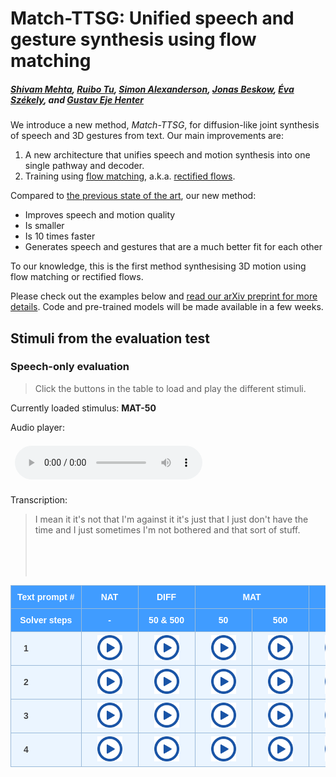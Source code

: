 # Match-TTSG: Unified speech and gesture synthesis using flow matching

<head>
  <link rel="icon" type="image/x-icon" href="favicon.ico">
  <meta name="msapplication-TileColor" content="#da532c">
  <meta charset="UTF-8">
  <meta name="theme-color" content="#ffffff">
  <meta property="og:title" content="Match-TTSG: Unified speech and gesture synthesis using flow matching" />
  <meta name="og:description" content="We introduce a new method, Match-TTSG, for diffusion-like joint synthesis of speech and 3D gestures from text.">
  <meta property="og:image" content="images/architecture.png" />
  <meta property="twitter:image" content="images/architecture.png" />
  <meta property="og:type" content="website" />
  <meta property="og:site_name" content="Match-TTSG: Unified speech and gesture synthesis using flow matching" />
  <meta property="og:url" content="https://shivammehta25.github.io/Match-TTSG/" />
  <meta name="twitter:card" content="images/architecture.png" />
  <meta name="viewport" content="width=device-width, initial-scale=1.0">
  <meta name="keywords" content="tts, text to speech, probabilistic machine learning, diffusion models, conditional flow matching, generative modelling, machine learning, deep learning, speech synthesis, research, phd, gesture synthesis, multimodal synthesis">
  <meta name="description" content="We introduce a new method, Match-TTSG, for diffusion-like joint synthesis of speech and 3D gestures from text." />
</head>

##### [Shivam Mehta][shivam_profile], [Ruibo Tu][ruibo_profile], [Simon Alexanderson][simon_profile], [Jonas Beskow][jonas_profile], [Éva Székely][eva_profile], and [Gustav Eje Henter][gustav_profile]

We introduce a new method, _Match-TTSG_, for diffusion-like joint synthesis of speech and 3D gestures from text. Our main improvements are:

1. A new architecture that unifies speech and motion synthesis into one single pathway and decoder.
2. Training using [flow matching][lipman_et_al], a.k.a. [rectified flows][liu_et_al].

Compared to [the previous state of the art][diff_ttsg_link], our new method:

- Improves speech and motion quality
- Is smaller
- Is 10 times faster
- Generates speech and gestures that are a much better fit for each other

To our knowledge, this is the first method synthesising 3D motion using flow matching or rectified flows.

Please check out the examples below and [read our arXiv preprint for more details][arxiv_link]. Code and pre-trained models will be made available in a few weeks.

[shivam_profile]: https://www.kth.se/profile/smehta
[ruibo_profile]: https://www.kth.se/profile/ruibo
[jonas_profile]: https://www.kth.se/profile/beskow
[eva_profile]: https://www.kth.se/profile/szekely
[simon_profile]: https://www.kth.se/profile/simonal
[gustav_profile]: https://people.kth.se/~ghe/
[this_page]: https://shivammehta25.github.io/Match-TTSG
[arxiv_link]: https://arxiv.org
[github_link]: https://github.com/shivammehta25/Match-TTSG
[lipman_et_al]: https://arxiv.org/abs/2210.02747
[liu_et_al]: https://arxiv.org/abs/2209.03003
[diff_ttsg_link]: https://arxiv.org/abs/2306.09417

<style type="text/css">
    .tg {
    border-collapse: collapse;
    border-color: #9ABAD9;
    border-spacing: 0;
  }

  .tg td {
    background-color: #EBF5FF;
    border-color: #9ABAD9;
    border-style: solid;
    border-width: 1px;
    color: #444;
    font-family: Arial, sans-serif;
    font-size: 14px;
    overflow: hidden;
    padding: 0px 20px;
    word-break: normal;
    font-weight: bold;
    vertical-align: middle;
    horizontal-align: center;
    white-space: nowrap;
  }

  .tg th {
    background-color: #409cff;
    border-color: #9ABAD9;
    border-style: solid;
    border-width: 1px;
    color: #fff;
    font-family: Arial, sans-serif;
    font-size: 14px;
    font-weight: normal;
    overflow: hidden;
    padding: 0px 20px;
    word-break: normal;
    font-weight: bold;
    vertical-align: middle;
    horizontal-align: center;
    white-space: nowrap;
    padding: 10px;
    margin: auto;
  }

  .tg .tg-0pky {
    border-color: inherit;
    text-align: center;
    vertical-align: top,
  }

  .tg .tg-fymr {
    border-color: inherit;
    font-weight: bold;
    text-align: center;
    vertical-align: top
  }
  .slider {
  -webkit-appearance: none;
  width: 75%;
  height: 15px;
  border-radius: 5px;
  background: #d3d3d3;
  outline: none;
  opacity: 0.7;
  -webkit-transition: .2s;
  transition: opacity .2s;
}

.slider::-webkit-slider-thumb {
  -webkit-appearance: none;
  appearance: none;
  width: 25px;
  height: 25px;
  border-radius: 50%;
  background: #409cff;
  cursor: pointer;
}

.slider::-moz-range-thumb {
  width: 25px;
  height: 25px;
  border-radius: 50%;
  background: #409cff;
  cursor: pointer;
}

/* audio {
    width: 240px;
} */

/* CSS */
.button-12 {
  display: flex;
  flex-direction: column;
  align-items: center;
  padding: 10px 54px;
  font-family: -apple-system, BlinkMacSystemFont, 'Roboto', sans-serif;
  font-weight: bold;
  border-radius: 6px;
  border: none;

  background: #6E6D70;
  box-shadow: 0px 0.5px 1px rgba(0, 0, 0, 0.1), inset 0px 0.5px 0.5px rgba(255, 255, 255, 0.5), 0px 0px 0px 0.5px rgba(0, 0, 0, 0.12);
  color: #DFDEDF;
  user-select: none;
  -webkit-user-select: none;
  touch-action: manipulation;
}

.button-12:focus {
  box-shadow: inset 0px 0.8px 0px -0.25px rgba(255, 255, 255, 0.2), 0px 0.5px 1px rgba(0, 0, 0, 0.1), 0px 0px 0px 3.5px rgba(58, 108, 217, 0.5);
  outline: 0;
}

video {
  margin: 1em;
}

audio {
  margin: 0.5em;
}

td img {
  position: relative;
  margin: 0 auto;
  max-width: 650px;
  padding: 5px;
  border: 0px;
}
</style>

<script>

  transcript_audio_only = {
    1: "I mean it it's not that I'm against it it's just that I just don't have the time and I just sometimes I'm not bothered and that sort of stuff.",
    2: "And then a few weeks later after that my parents were away my granny was minding us and again I don't know why I told my brother to do this but I was like here.",
    3: "But I remember once my parents were just downstairs in the kitchen and this is when mobile phones just began coming out. So, like my oldest brother and my oldest sister had a mobile phone each I'm pretty sure.",
    4: "If you like touched it, it was excruciatingly sore. And I went up to the teachers I was like look I'm after like really damaging my finger I might have to go to the doctors."
  }

  function play_audio(filename, audio_id,  condition_name, transcription){

      audio = document.getElementById(audio_id);
      audio_source = document.getElementById(audio_id + "-src");
      block_quote = document.getElementById(audio_id + "-transcript");
      stimulus_span = document.getElementById(audio_id + "-span");

      audio.pause();
      audio_source.src = filename;
      block_quote.innerHTML = transcription;
      stimulus_span.innerHTML = condition_name;
      audio.load();
      audio.play();
  }

</script>

## Stimuli from the evaluation test

### Speech-only evaluation

> Click the buttons in the table to load and play the different stimuli.

Currently loaded stimulus: <span id="audio-stimuli-from-listening-test-span" style="font-weight: bold;"> MAT-50 </span>

<p>Audio player: </p>
  <audio id="audio-stimuli-from-listening-test" controls>
    <source id="audio-stimuli-from-listening-test-src" src="stimuli/audio-only/MAT_50_C4_3_eval_0092.wav" type="audio/wav">
  </audio>

<p> Transcription: </p>
<blockquote style="height: 100px">
  <p id="audio-stimuli-from-listening-test-transcript">
    I mean it it's not that I'm against it it's just that I just don't have the time and I just sometimes I'm not bothered and that sort of stuff.
  </p>
</blockquote>

<table class="tg">
  <thead>
    <tr>
      <th class="tg-0pky">Text prompt #</th>
      <th class="tg-0pky">NAT</th>
      <th class="tg-0pky">DIFF</th>
      <th class="tg-0pky" colspan="2">MAT</th>
      <th class="tg-0pky" colspan="2">SM</th>
    </tr>
    <tr>
      <th class="tg-0pky">Solver steps</th>
      <th class="tg-0pky">-</th>
      <th class="tg-0pky">50 & 500</th>
      <th class="tg-0pky">50</th>
      <th class="tg-0pky">500</th>
      <th class="tg-0pky">50</th>
      <th class="tg-0pky">500</th>
    </tr>
  </thead>
  <tbody>
    <tr>
        <td>1</td>
        <td>
          <img src="images/play_button.png" height=40 style="cursor: pointer;" onclick="play_audio('stimuli/audio-only/NAT_C4_3_eval_0092.wav', 'audio-stimuli-from-listening-test', 'NAT , Sentence 1', transcript_audio_only[1])"/>
        </td>
        <td>
          <img src="images/play_button.png" height=40 style="cursor: pointer;" onclick="play_audio('stimuli/audio-only/DIFF_C4_3_eval_0092.wav', 'audio-stimuli-from-listening-test', 'DIFF , Sentence 1', transcript_audio_only[1])"/>
        </td>
        <td>
          <img src="images/play_button.png" height=40 style="cursor: pointer;" onclick="play_audio('stimuli/audio-only/MAT_50_C4_3_eval_0092.wav', 'audio-stimuli-from-listening-test', 'MAT-50 , Sentence 1', transcript_audio_only[1])"/>
        </td>
        <td>
          <img src="images/play_button.png" height=40 style="cursor: pointer;" onclick="play_audio('stimuli/audio-only/MAT_500_C4_3_eval_0092.wav', 'audio-stimuli-from-listening-test', 'MAT-500 , Sentence 1', transcript_audio_only[1])"/>
        </td>
        <td>
          <img src="images/play_button.png" height=40 style="cursor: pointer;" onclick="play_audio('stimuli/audio-only/SM_50_C4_3_eval_0092.wav', 'audio-stimuli-from-listening-test', 'SM-50 , Sentence 1', transcript_audio_only[1])"/>
        </td>
        <td>
          <img src="images/play_button.png" height=40 style="cursor: pointer;" onclick="play_audio('stimuli/audio-only/SM_500_C4_3_eval_0092.wav', 'audio-stimuli-from-listening-test', 'SM-500 , Sentence 1', transcript_audio_only[1])"/>
        </td>
    </tr>
    <tr>
        <td>2</td>
        <td>
          <img src="images/play_button.png" height=40 style="cursor: pointer;" onclick="play_audio('stimuli/audio-only/NAT_C3_7_eval_0163.wav', 'audio-stimuli-from-listening-test', 'NAT , Sentence 2', transcript_audio_only[2])"/>
        </td>
        <td>
          <img src="images/play_button.png" height=40 style="cursor: pointer;" onclick="play_audio('stimuli/audio-only/DIFF_C3_7_eval_0163.wav', 'audio-stimuli-from-listening-test', 'DIFF , Sentence 2', transcript_audio_only[2])"/>
        </td> 
        <td>
          <img src="images/play_button.png" height=40 style="cursor: pointer;" onclick="play_audio('stimuli/audio-only/MAT_50_C3_7_eval_0163.wav', 'audio-stimuli-from-listening-test', 'MAT-50 , Sentence 2', transcript_audio_only[2])"/>
        </td>
        <td>
          <img src="images/play_button.png" height=40 style="cursor: pointer;" onclick="play_audio('stimuli/audio-only/MAT_500_C3_7_eval_0163.wav', 'audio-stimuli-from-listening-test', 'MAT-500 , Sentence 2', transcript_audio_only[2])"/>
        </td>
        <td>
          <img src="images/play_button.png" height=40 style="cursor: pointer;" onclick="play_audio('stimuli/audio-only/SM_50_C3_7_eval_0163.wav', 'audio-stimuli-from-listening-test', 'SM-50 , Sentence 2', transcript_audio_only[2])"/>
        </td>
        <td>
          <img src="images/play_button.png" height=40 style="cursor: pointer;" onclick="play_audio('stimuli/audio-only/SM_500_C3_7_eval_0163.wav', 'audio-stimuli-from-listening-test', 'SM-500 , Sentence 2', transcript_audio_only[2])"/>
        </td>
    </tr>
    <tr>
        <td>3</td>
        <td>
          <img src="images/play_button.png" height=40 style="cursor: pointer;" onclick="play_audio('stimuli/audio-only/NAT_C3_7_eval_0047.wav', 'audio-stimuli-from-listening-test', 'NAT , Sentence 3', transcript_audio_only[3])"/>
        </td>
        <td>
          <img src="images/play_button.png" height=40 style="cursor: pointer;" onclick="play_audio('stimuli/audio-only/DIFF_C3_7_eval_0047.wav', 'audio-stimuli-from-listening-test', 'DIFF , Sentence 3', transcript_audio_only[3])"/>
        </td> 
        <td>
          <img src="images/play_button.png" height=40 style="cursor: pointer;" onclick="play_audio('stimuli/audio-only/MAT_50_C3_7_eval_0047.wav', 'audio-stimuli-from-listening-test', 'MAT-50 , Sentence 3', transcript_audio_only[3])"/>
        </td>
        <td>
          <img src="images/play_button.png" height=40 style="cursor: pointer;" onclick="play_audio('stimuli/audio-only/MAT_500_C3_7_eval_0047.wav', 'audio-stimuli-from-listening-test', 'MAT-500 , Sentence 3', transcript_audio_only[3])"/>
        </td>
        <td>
          <img src="images/play_button.png" height=40 style="cursor: pointer;" onclick="play_audio('stimuli/audio-only/SM_50_C3_7_eval_0047.wav', 'audio-stimuli-from-listening-test', 'SM-50 , Sentence 3', transcript_audio_only[3])"/>
        </td>
        <td>
          <img src="images/play_button.png" height=40 style="cursor: pointer;" onclick="play_audio('stimuli/audio-only/SM_500_C3_7_eval_0047.wav', 'audio-stimuli-from-listening-test', 'SM-500 , Sentence 3', transcript_audio_only[3])"/>
        </td>
    </tr>
    <tr>
        <td>4</td>
        <td>
          <img src="images/play_button.png" height=40 style="cursor: pointer;" onclick="play_audio('stimuli/audio-only/NAT_C3_7_eval_0447.wav', 'audio-stimuli-from-listening-test', 'NAT , Sentence 4', transcript_audio_only[4])"/>
        </td>
        <td>
          <img src="images/play_button.png" height=40 style="cursor: pointer;" onclick="play_audio('stimuli/audio-only/DIFF_C3_7_eval_0447.wav', 'audio-stimuli-from-listening-test', 'DIFF , Sentence 4', transcript_audio_only[4])"/>
        </td> 
        <td>
          <img src="images/play_button.png" height=40 style="cursor: pointer;" onclick="play_audio('stimuli/audio-only/MAT_50_C3_7_eval_0447.wav', 'audio-stimuli-from-listening-test', 'MAT-50 , Sentence 4', transcript_audio_only[4])"/>
        </td>
        <td>
          <img src="images/play_button.png" height=40 style="cursor: pointer;" onclick="play_audio('stimuli/audio-only/MAT_500_C3_7_eval_0447.wav', 'audio-stimuli-from-listening-test', 'MAT-500 , Sentence 4', transcript_audio_only[4])"/>
        </td>
        <td>
          <img src="images/play_button.png" height=40 style="cursor: pointer;" onclick="play_audio('stimuli/audio-only/SM_50_C3_7_eval_0447.wav', 'audio-stimuli-from-listening-test', 'SM-50 , Sentence 4', transcript_audio_only[4])"/>
        </td>
        <td>
          <img src="images/play_button.png" height=40 style="cursor: pointer;" onclick="play_audio('stimuli/audio-only/SM_500_C3_7_eval_0447.wav', 'audio-stimuli-from-listening-test', 'SM-500 , Sentence 4', transcript_audio_only[4])"/>
        </td>
    </tr>
  </tbody>
</table>
